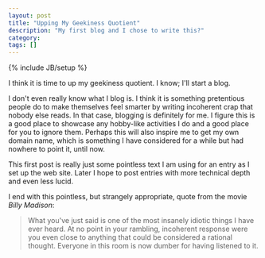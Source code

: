 ```yaml
---
layout: post
title: "Upping My Geekiness Quotient"
description: "My first blog and I chose to write this?"
category: 
tags: []
---
```

{% include JB/setup %}

I think it is time to up my geekiness quotient.  I know; I'll start a blog.

I don't even really know what I blog is.  I think it is something
pretentious people do to make themselves feel smarter by writing incoherent
crap that nobody else reads.  In that case, blogging is definitely for me.
I figure this is a good place to showcase any hobby-like activities I do
and a good place for you to ignore them.  Perhaps this will also inspire me
to get my own domain name, which is something I have considered for a while
but had nowhere to point it, until now.

This first post is really just some pointless text I am using for an entry
as I set up the web site.  Later I hope to post entries with more technical
depth and even less lucid.

I end with this pointless, but strangely appropriate, quote from the movie
_Billy Madison_:

> What you've just said is one of the most insanely idiotic things I have
> ever heard. At no point in your rambling, incoherent response were you
> even close to anything that could be considered a rational
> thought. Everyone in this room is now dumber for having listened to it.